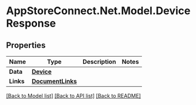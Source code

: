 # AppStoreConnect.Net.Model.DeviceResponse

## Properties

Name | Type | Description | Notes
------------ | ------------- | ------------- | -------------
**Data** | [**Device**](Device.md) |  | 
**Links** | [**DocumentLinks**](DocumentLinks.md) |  | 

[[Back to Model list]](../README.md#documentation-for-models) [[Back to API list]](../README.md#documentation-for-api-endpoints) [[Back to README]](../README.md)

